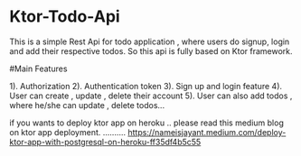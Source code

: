 # Ktor-Todo-Api

This is a simple Rest Api for todo application , where users do signup, login and add their respective todos. So this api is fully based on Ktor framework.

#Main Features

<div>
1). Authorization
2). Authentication token
3). Sign up and login feature
4). User can create , update , delete their account
5). User can also add todos , where he/she can update , delete todos... 
  </div>

if you wants to deploy ktor app on heroku .. please read this medium blog on ktor app deployment.
.......... 
https://nameisjayant.medium.com/deploy-ktor-app-with-postgresql-on-heroku-ff35df4b5c55
